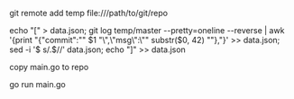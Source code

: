 git remote add temp file:///path/to/git/repo

echo "[" > data.json; git log temp/master --pretty=oneline --reverse | awk '{print "{\"commit\":\"" $1 "\",\"msg\":\"" substr($0, 42) "\"},"}' >> data.json; sed -i '$ s/.$//' data.json; echo "]" >> data.json

copy main.go to repo

go run main.go

